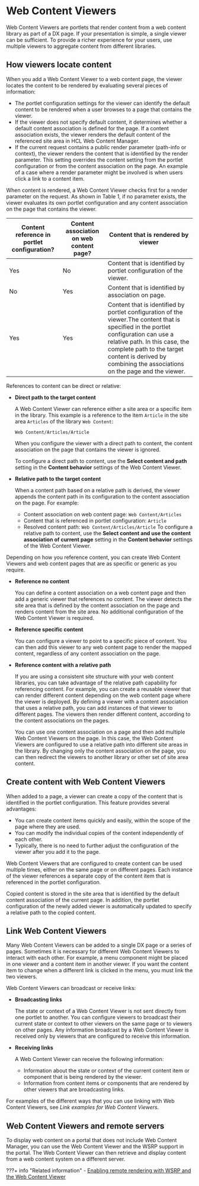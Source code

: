 # Web Content Viewers

Web Content Viewers are portlets that render content from a web content library as part of a DX page. If your presentation is simple, a single viewer can be sufficient. To provide a richer experience for your users, use multiple viewers to aggregate content from different libraries.

## How viewers locate content

When you add a Web Content Viewer to a web content page, the viewer locates the content to be rendered by evaluating several pieces of information:

-   The portlet configuration settings for the viewer can identify the default content to be rendered when a user browses to a page that contains the viewer.
-   If the viewer does not specify default content, it determines whether a default content association is defined for the page. If a content association exists, the viewer renders the default content of the referenced site area in HCL Web Content Manager.
-   If the current request contains a public render parameter \(path-info or context\), the viewer renders the content that is identified by the render parameter. This setting overrides the content setting from the portlet configuration or from the content association on the page. An example of a case where a render parameter might be involved is when users click a link to a content item.

When content is rendered, a Web Content Viewer checks first for a render parameter on the request. As shown in Table 1, if no parameter exists, the viewer evaluates its own portlet configuration and any content association on the page that contains the viewer.

|Content reference in portlet configuration?|Content association on web content page?|Content that is rendered by viewer|
|-------------------------------------------|----------------------------------------|----------------------------------|
|Yes|No|Content that is identified by portlet configuration of the viewer.|
|No|Yes|Content that is identified by association on page.|
|Yes|Yes|Content that is identified by portlet configuration of the viewer.The content that is specified in the portlet configuration can use a relative path. In this case, the complete path to the target content is derived by combining the associations on the page and the viewer.|

References to content can be direct or relative:

-   **Direct path to the target content**

    A Web Content Viewer can reference either a site area or a specific item in the library. This example is a reference to the item `Article` in the site area `Articles` of the library `Web Content`:

    ```
    Web Content/Articles/Article
    ```

    When you configure the viewer with a direct path to content, the content association on the page that contains the viewer is ignored.

    To configure a direct path to content, use the **Select content and path** setting in the **Content behavior** settings of the Web Content Viewer.

-   **Relative path to the target content**

    When a content path based on a relative path is derived, the viewer appends the content path in its configuration to the content association on the page. For example:

    -   Content association on web content page: `Web Content/Articles`
    -   Content that is referenced in portlet configuration: `Article`
    -   Resolved content path: `Web Content/Articles/Article`
    To configure a relative path to content, use the **Select content and use the content association of current page** setting in the **Content behavior** settings of the Web Content Viewer.


Depending on how you reference content, you can create Web Content Viewers and web content pages that are as specific or generic as you require.

-   **Reference no content**

    You can define a content association on a web content page and then add a generic viewer that references no content. The viewer detects the site area that is defined by the content association on the page and renders content from the site area. No additional configuration of the Web Content Viewer is required.

-   **Reference specific content**

    You can configure a viewer to point to a specific piece of content. You can then add this viewer to any web content page to render the mapped content, regardless of any content association on the page.

-   **Reference content with a relative path**

    If you are using a consistent site structure with your web content libraries, you can take advantage of the relative path capability for referencing content. For example, you can create a reusable viewer that can render different content depending on the web content page where the viewer is deployed. By defining a viewer with a content association that uses a relative path, you can add instances of that viewer to different pages. The viewers then render different content, according to the content associations on the pages.

    You can use one content association on a page and then add multiple Web Content Viewers on the page. In this case, the Web Content Viewers are configured to use a relative path into different site areas in the library. By changing only the content association on the page, you can then redirect the viewers to another library or other set of site area content.


## Create content with Web Content Viewers

When added to a page, a viewer can create a copy of the content that is identified in the portlet configuration. This feature provides several advantages:

-   You can create content items quickly and easily, within the scope of the page where they are used.
-   You can modify the individual copies of the content independently of each other.
-   Typically, there is no need to further adjust the configuration of the viewer after you add it to the page.

Web Content Viewers that are configured to create content can be used multiple times, either on the same page or on different pages. Each instance of the viewer references a separate copy of the content item that is referenced in the portlet configuration.

Copied content is stored in the site area that is identified by the default content association of the current page. In addition, the portlet configuration of the newly added viewer is automatically updated to specify a relative path to the copied content.

## Link Web Content Viewers

Many Web Content Viewers can be added to a single DX page or a series of pages. Sometimes it is necessary for different Web Content Viewers to interact with each other. For example, a menu component might be placed in one viewer and a content item in another viewer. If you want the content item to change when a different link is clicked in the menu, you must link the two viewers.

Web Content Viewers can broadcast or receive links:

-   **Broadcasting links**

    The state or context of a Web Content Viewer is not sent directly from one portlet to another. You can configure viewers to broadcast their current state or context to other viewers on the same page or to viewers on other pages. Any information broadcast by a Web Content Viewer is received only by viewers that are configured to receive this information.

-   **Receiving links**

    A Web Content Viewer can receive the following information:

    -   Information about the state or context of the current content item or component that is being rendered by the viewer.
    -   Information from content items or components that are rendered by other viewers that are broadcasting links.

For examples of the different ways that you can use linking with Web Content Viewers, see *Link examples for Web Content Viewers.*

## Web Content Viewers and remote servers

To display web content on a portal that does not include Web Content Manager, you can use the Web Content Viewer and the WSRP support in the portal. The Web Content Viewer can then retrieve and display content from a web content system on a different server.


???+ info "Related information"
    - [Enabling remote rendering with WSRP and the Web Content Viewer](../enable_remote_render_wsrp/index.md)

